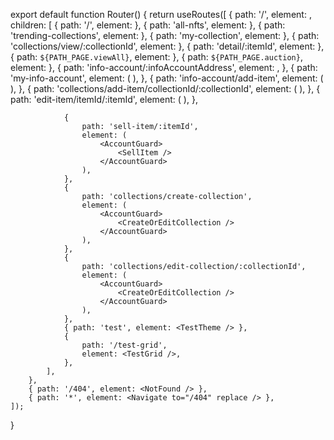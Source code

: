 export default function Router() {
	return useRoutes([
		{
			path: '/',
			element: <LayoutForbitNFTs />,
			children: [
				{ path: '/', element: <Home /> },
				{ path: 'all-nfts', element: <AllNfts /> },
				{ path: 'trending-collections', element: <TrendingCollections /> },
				{ path: 'my-collection', element: <MyCollection /> },
				{ path: 'collections/view/:collectionId', element: <CollectionDetail /> },
				{ path: 'detail/:itemId', element: <ItemDetail /> },
				{ path: `${PATH_PAGE.viewAll}`, element: <ViewAll /> },
				{ path: `${PATH_PAGE.auction}`, element: <AuctionPage /> },
				{
					path: 'info-account/:infoAccountAddress',
					element: <OtherInfoAccount />,
				},
				{
					path: 'my-info-account',
					element: (
						<AccountGuard>
							<MyInfoAccount />
						</AccountGuard>
					),
				},
				{
					path: 'info-account/add-item',
					element: (
						<AccountGuard>
							<CreateOrEditItem />
						</AccountGuard>
					),
				},
				{
					path: 'collections/add-item/collectionId/:collectionId',
					element: (
						<AccountGuard>
							<CreateOrEditItem />
						</AccountGuard>
					),
				},
				{
					path: 'edit-item/itemId/:itemId',
					element: (
						<AccountGuard>
							<CreateOrEditItem />
						</AccountGuard>
					),
				},

				{
					path: 'sell-item/:itemId',
					element: (
						<AccountGuard>
							<SellItem />
						</AccountGuard>
					),
				},
				{
					path: 'collections/create-collection',
					element: (
						<AccountGuard>
							<CreateOrEditCollection />
						</AccountGuard>
					),
				},
				{
					path: 'collections/edit-collection/:collectionId',
					element: (
						<AccountGuard>
							<CreateOrEditCollection />
						</AccountGuard>
					),
				},
				{ path: 'test', element: <TestTheme /> },
				{
					path: '/test-grid',
					element: <TestGrid />,
				},
			],
		},
		{ path: '/404', element: <NotFound /> },
		{ path: '*', element: <Navigate to="/404" replace /> },
	]);
}